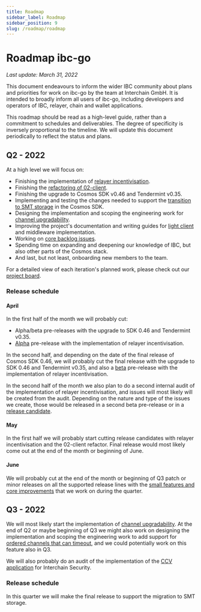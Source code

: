 ```yaml
---
title: Roadmap
sidebar_label: Roadmap
sidebar_position: 9
slug: /roadmap/roadmap
---
```


# Roadmap ibc-go

*Last update: March 31, 2022*

This document endeavours to inform the wider IBC community about plans and priorities for work on ibc-go by the team at Interchain GmbH. It is intended to broadly inform all users of ibc-go, including developers and operators of IBC, relayer, chain and wallet applications.

This roadmap should be read as a high-level guide, rather than a commitment to schedules and deliverables. The degree of specificity is inversely proportional to the timeline. We will update this document periodically to reflect the status and plans.

## Q2 - 2022

At a high level we will focus on:

- Finishing the implementation of [relayer incentivisation](https://github.com/orgs/cosmos/projects/7/views/8).
- Finishing the [refactoring of 02-client](https://github.com/cosmos/ibc-go/milestone/16).
- Finishing the upgrade to Cosmos SDK v0.46 and Tendermint v0.35.
- Implementing and testing the changes needed to support the [transition to SMT storage](https://github.com/cosmos/ibc-go/milestone/21) in the Cosmos SDK.
- Designing the implementation and scoping the engineering work for [channel upgradability](https://github.com/cosmos/ibc/blob/master/spec/core/ics-004-channel-and-packet-semantics/UPGRADES.md).
- Improving the project's documentation and writing guides for [light client](https://github.com/cosmos/ibc-go/issues/59) and middleware implementation.
- Working on [core backlog issues](https://github.com/cosmos/ibc-go/milestone/8).
- Spending time on expanding and deepening our knowledge of IBC, but also other parts of the Cosmos stack.
- And last, but not least, onboarding new members to the team.

For a detailed view of each iteration's planned work, please check out our [project board](https://github.com/orgs/cosmos/projects/7).

### Release schedule

#### **April**

In the first half of the month we will probably cut:

- Alpha/beta pre-releases with the upgrade to SDK 0.46 and Tendermint v0.35.
- [Alpha](https://github.com/cosmos/ibc-go/milestone/5) pre-release with the implementation of relayer incentivisation.

In the second half, and depending on the date of the final release of Cosmos SDK 0.46, we will probably cut the final release with the upgrade to SDK 0.46 and Tendermint v0.35, and also a [beta](https://github.com/cosmos/ibc-go/milestone/23) pre-release with the implementation of relayer incentivisation.

In the second half of the month we also plan to do a second internal audit of the implementation of relayer incentivisation, and issues will most likely will be created from the audit. Depending on the nature and type of the issues we create, those would be released in a second beta pre-release or in a [release candidate](https://github.com/cosmos/ibc-go/milestone/24).

#### **May**

In the first half we will probably start cutting release candidates with relayer incentivisation and the 02-client refactor. Final release would most likely come out at the end of the month or beginning of June.

#### **June**

We will probably cut at the end of the month or beginning of Q3 patch or minor releases on all the supported release lines with the [small features and core improvements](https://github.com/cosmos/ibc-go/milestone/8) that we work on during the quarter.

## Q3 - 2022

We will most likely start the implementation of [channel upgradability](https://github.com/cosmos/ibc/blob/master/spec/core/ics-004-channel-and-packet-semantics/UPGRADES.md). At the end of Q2 or maybe beginning of Q3 we might also work on designing the implementation and scoping the engineering work to add support for [ordered channels that can timeout](https://github.com/cosmos/ibc/pull/636), and we could potentially work on this feature also in Q3.

We will also probably do an audit of the implementation of the [CCV application](https://github.com/cosmos/interchain-security/tree/main/x/ccv) for Interchain Security.

### Release schedule

In this quarter we will make the final release to support the migration to SMT storage.
